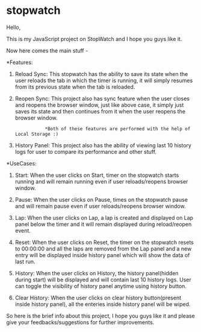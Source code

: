 # stopwatch

Hello, 

This is my JavaScript project on StopWatch and I hope you guys like it.

Now here comes the main stuff -

*Features:
1. Reload Sync:   This stopwatch has the ability to save its state when the user reloads the tab in which the timer is                         running, it will simply resumes from its previous state when the tab is reloaded. 
                
2. Reopen Sync:   This project also has sync feature when the user closes and reopens the browser window, just like above                       case, it simply just saves its state and then continues from it when the user reopens the browser window.

                  *Both of these features are performed with the help of Local Storage :)
                
3. History Panel: This project also has the ability of viewing last 10 history logs for user to compare its performance and                       other stuff.



*UseCases:
1. Start:         When the user clicks on Start, timer on the stopwatch starts running and will remain running even if user                     reloads/reopens browser window.

2. Pause:         When the user clicks on Pause, times on the stopwatch pause and will remain pause even if user                               reloads/reopens browser window.

3. Lap:           When the user clicks on Lap, a lap is created and displayed on Lap panel below the timer and it will remain                   displayed during reload/reopen event.

4. Reset:         When the user clicks on Reset, the timer on the stopwatch resets to 00:00:00 and all the laps are removed                     from the Lap panel and a new entry will be displayed inside history panel which will show the data of last                   run.

5. History:       When the user clicks on History, the history panel(hidden during start) will be displayed and will contain                   last 10 history logs. User can toggle the visibility of history panel anytime using history button.

6. Clear History: When the user clicks on clear history button(present inside history panel), all the enteries inside history                   panel will be wiped.



So here is the brief info about this project, I hope you guys like it and please give your feedbacks/suggestions for further improvements.   
